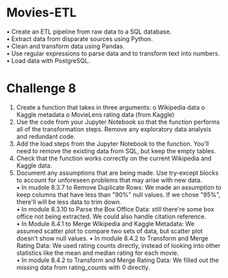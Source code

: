 # Movies-ETL
•	Create an ETL pipeline from raw data to a SQL database. <br />
•	Extract data from disparate sources using Python.<br />
•	Clean and transform data using Pandas.<br />
•	Use regular expressions to parse data and to transform text into numbers.<br />
•	Load data with PostgreSQL.

# Challenge 8
1.	Create a function that takes in three arguments: 
o	Wikipedia data
o	Kaggle metadata
o	MovieLens rating data (from Kaggle)
2.	Use the code from your Jupyter Notebook so that the function performs all of the transformation steps. Remove any exploratory data analysis and redundant code.
3.	Add the load steps from the Jupyter Notebook to the function. You’ll need to remove the existing data from SQL, but keep the empty tables.
4.	Check that the function works correctly on the current Wikipedia and Kaggle data.
5.	Document any assumptions that are being made. Use try-except blocks to account for unforeseen problems that may arise with new data. <br />
  •	In mudole 8.3.7 to Remove Duplicate Rows: We made an assumption to keep columns that have less than "90%" null values. If we chose "95%", there'll will be less data to trim down. <br />
  •	In module 8.3.10 to Parse the Box Office Data: still there're some box office not being extracted. We could also handle citation reference.<br />
  •	In Module 8.4.1 to Merge Wikipedia and Kaggle Metadata: We assumed scatter plot to compare two sets of data, but scatter plot doesn't show null values.
  •	In module 8.4.2 to Transform and Merge Rating Data: We used rating counts directly, instead of looking into other statistics like the mean and median rating for each movie. <br />
  •	In module 8.4.2 to Transform and Merge Rating Data: We filled out the missing data from rating_counts with 0 directly.<br />
  

